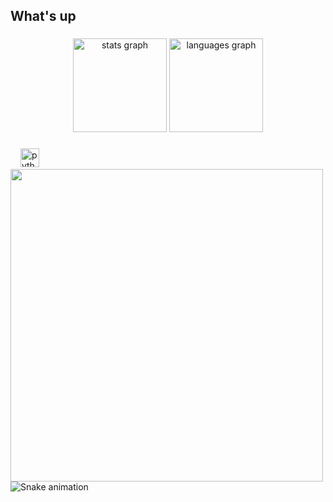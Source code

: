 <h2 align="left">What's up</h2>

###

<div align="center">
  <img src="https://github-readme-stats.vercel.app/api?username=guxtqvoow&hide_title=false&hide_rank=false&show_icons=true&include_all_commits=true&count_private=true&disable_animations=false&theme=dracula&locale=en&hide_border=false" height="150" alt="stats graph"  />
  <img src="https://github-readme-stats.vercel.app/api/top-langs?username=guxtqvoow&locale=en&hide_title=false&layout=compact&card_width=320&langs_count=5&theme=dracula&hide_border=false" height="150" alt="languages graph"  />
</div>

###

<div align="left">
  <img width="12" />
  <img src="https://cdn.jsdelivr.net/gh/devicons/devicon/icons/python/python-original.svg" height="30" alt="python logo"  />
  <img width="12" />
  

</div>

<img align="left" height="500" src="https://i.giphy.com/media/v1.Y2lkPTc5MGI3NjExdzV2ZHpxYzF3Yjc2aXlwdmVuc3huanR2dmRqZjBpMTZ4cml1cTZ5byZlcD12MV9pbnRlcm5hbF9naWZfYnlfaWQmY3Q9dg/chMmtwzdjowlM3fKZq/giphy.gif"  />

###



###

<div align="left">

</div>

###

<br clear="both">

<img src="https://raw.githubusercontent.com/guxtqvoow/guxtqvoow/output/snake.svg" alt="Snake animation" />

###
